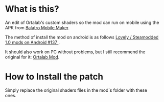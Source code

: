 # What is this?
An edit of Ortalab's custom shaders so the mod can run on mobile using the APK from [Balatro Mobile Maker](https://github.com/blake502/balatro-mobile-maker).

The method of install the mod on android is as follows [Lovely / Steamodded 1.0 mods on Android #137
](https://github.com/blake502/balatro-mobile-maker/issues/137).

It should also work on PC without problems, but I still recommend the original for it: [Ortalab Mod](https://github.com/Eremel/Ortalab).

# How to Install the patch

Simply replace the original shaders files in the mod´s folder with these ones.
